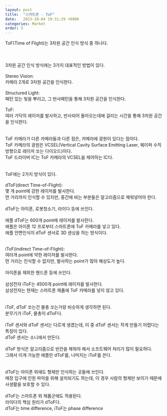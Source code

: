 ```yaml
---
layout: post
title:  "스마트폰 - ToF"
date:   2023-10-04 19:31:29 +0900
categories: Market
order: 5
---
```


ToF(Time of Flight)는 3차원 공간 인식 방식 중 하나다.<br>
<br>
<br>
<br>
3차원 공간 인식 방식에는 3가지 대표적인 방법이 있다.<br>
<br>
Stereo Vision:<br>
카메라 2개로 3차원 공간을 인식한다.<br>
<br>
Structured Light:<br>
패턴 있는 빛을 뿌리고, 그 반사패턴을 통해 3차원 공간을 인식한다.<br>
<br>
ToF:<br>
여러 가닥의 레이저를 발사하고, 반사되어 돌아오는데에 걸리는 시간을 통해 3차원 공간을 인식한다.<br>
<br>
<br>
ToF 카메라가 다른 카메라들과 다른 점은, 카메라에 광원이 있다는 점이다.<br>
ToF 카메라의 광원은 VCSEL(Vertical Cavity Surface Emitting Laser, 웨이퍼 수직 방향으로 레이저 쏘는 다이오드)이다.<br>
ToF 드라이버 IC는 ToF 카메라의 VCSEL을 제어하는 IC다.<br>
<br>
<br>
ToF에는 2가지 방식이 있다.<br>
<br>
dToF(direct Time-of-Flight):<br>
몇 개 point에 강한 레이저를 발사한다.<br>
먼 거리까지 인식할 수 있지만, 중간에 비는 부분들은 알고리즘으로 채워넣어야 한다.<br>
<br>
dToF는 아이폰, 로봇청소기, 라이다 등에 쓰인다.<br>
<br>
애플 dToF는 600개 point에 레이저를 발사한다.<br>
애플은 아이폰 12 프로부터 스마트폰에 ToF 카메라를 넣고 있다.<br>
애플 안면인식이 dToF 센서로 3D 센싱을 하는 방식이다.<br>
<br>
<br>
iToF(indirect Time-of-Flight):<br>
여러개 point에 약한 레이저를 발사한다.<br>
먼 거리는 인식할 수 없지만, 발사하는 point가 많아 해상도가 높다.<br>
<br>
아이폰을 제외한 핸드폰 등에 쓰인다.<br>
<br>
삼성전자 iToF는 4500개 point에 레이저를 발사한다.<br>
삼성전자는 현재는 스마트폰 제품에 ToF 카메라를 넣지 않고 있다.<br>
<br>
<br>
iToF, dToF 쏘는건 물총 쏘는거랑 비슷하게 생각하면 된다.<br>
분무기가 iToF, 물총이 dToF다.<br>
<br>
iToF 센서와 dToF 센서는 다르게 생겼는데, 이 중 dToF 센서는 작게 만들기 어렵다는 특징이 있다.<br>
dToF 센서는 소니에서 만든다.<br>
<br>
dToF 방식은 알고리즘으로 빈칸을 채워야 해서 소프트웨어 처리가 많이 필요하다.<br>
그래서 이게 가능한 애플만 dToF를, 나머지는 iToF를 쓴다.<br>
<br>
<br>
dToF는 아이폰 외에도 형체만 인식하는 곳들에 쓰인다.<br>
매장 입구에 인원 파악을 위해 설치되기도 하는데, 이 경우 사람의 형체만 보이기 때문에 사생활을 보호할 수 있다.<br>
<br>
dToF는 스마트폰 외 제품군에도 적용된다.<br>
라이다의 핵심 원리가 dToF다.<br>
dToF는 time difference, iToF는 phase difference